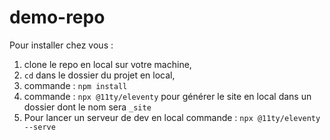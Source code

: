 # demo-repo

Pour installer chez vous :
 1. clone le repo en local sur votre machine,
 2. ```cd``` dans le dossier du projet en local,
 3. commande : ```npm install```
 4. commande : ```npx @11ty/eleventy``` pour générer le site en local dans un dossier dont le nom sera ```_site```
 5. Pour lancer un serveur de dev en local commande : ```npx @11ty/eleventy --serve```
